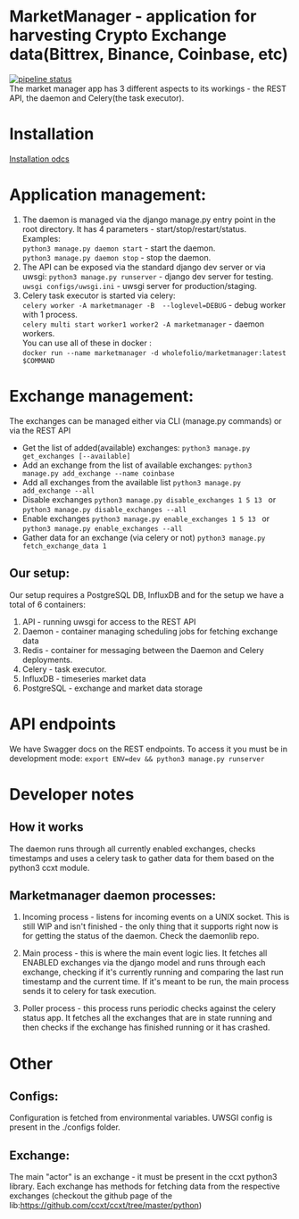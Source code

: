 # MarketManager - application for harvesting Crypto Exchange data(Bittrex, Binance, Coinbase, etc)
[![pipeline status](https://gitlab.com/cryptohunters/marketmanager/badges/master/pipeline.svg)](https://gitlab.com/cryptohunters/marketmanager/commits/master)  
The market manager app has 3 different aspects to its workings - the REST API, the daemon and Celery(the task executor).

# Installation
[Installation odcs](./INSTALL.md)

# Application management:  
1. The daemon is managed via the django manage.py entry point in the root directory. It has 4 parameters - start/stop/restart/status.  
Examples:  
```python3 manage.py daemon start``` - start the daemon.  
```python3 manage.py daemon stop``` - stop the daemon.  
2. The API can be exposed via the standard django dev server or via uwsgi:
```python3 manage.py runserver``` - django dev server for testing.  
```uwsgi configs/uwsgi.ini``` - uwsgi server for production/staging.  
3. Celery task executor is started via celery:  
```celery worker -A marketmanager -B  --loglevel=DEBUG``` - debug worker with 1 process.  
```celery multi start worker1 worker2 -A marketmanager``` - daemon workers.  
You can use all of these in docker :  
```docker run --name marketmanager -d wholefolio/marketmanager:latest $COMMAND```  

# Exchange management:
The exchanges can be managed either via CLI (manage.py commands) or via the REST API
* Get the list of added(available) exchanges:
```python3 manage.py get_exchanges [--available]```
* Add an exchange from the list of available exchanges:
```python3 manage.py add_exchange --name coinbase```
* Add all exchanges from the available list
```python3 manage.py add_exchange --all```
* Disable exchanges
```python3 manage.py disable_exchanges 1 5 13 ``` or ```python3 manage.py disable_exchanges --all```
* Enable exchanges
```python3 manage.py enable_exchanges 1 5 13 ``` or ```python3 manage.py enable_exchanges --all```
* Gather data for an exchange (via celery or not)
```python3 manage.py fetch_exchange_data 1```

## Our setup:
Our setup requires a PostgreSQL DB, InfluxDB and for the setup we have а total of 6 containers:
1. API - running uwsgi for access to the REST API
2. Daemon - container managing scheduling jobs for fetching exchange data
3. Redis - container for messaging between the Daemon and Celery deployments.  
4. Celery - task executor.  
5. InfluxDB - timeseries market data  
6. PostgreSQL - exchange and market data storage


# API endpoints
We have Swagger docs on the REST endpoints. To access it you must be in development mode:
`export ENV=dev && python3 manage.py runserver`


# Developer notes
## How it works
The daemon runs through all currently enabled exchanges, checks timestamps and uses a celery task to gather data for them based on the python3 ccxt module.
## Marketmanager daemon processes:
1. Incoming process - listens for incoming events on a UNIX socket. This is still WIP and isn't finished - the only thing that it supports right now is for getting the status of the daemon. Check the daemonlib repo.  

2. Main process - this is where the main event logic lies. It fetches all ENABLED exchanges via the django model and runs through each exchange, checking if it's currently running and comparing the last run timestamp and the current time. If it's meant to be run, the main process sends it to celery for task execution.

3. Poller process - this process runs periodic checks against the celery status app. It fetches all the exchanges that are in state running and then checks if the exchange has finished running or it has crashed.  

# Other
## Configs:
Configuration is fetched from environmental variables. UWSGI config is present in the ./configs folder.
## Exchange:
The main "actor" is an exchange - it must be present in the ccxt python3 library. Each exchange has methods for fetching data from the respective exchanges (checkout the github page of the lib:https://github.com/ccxt/ccxt/tree/master/python)
